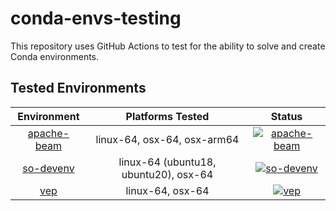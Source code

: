 # conda-envs-testing
This repository uses GitHub Actions to test for the ability to solve and create Conda environments.

## Tested Environments
| Environment | Platforms Tested | Status |
| :---------: | :--------------: | :----: |
| [apache-beam](envs/apache-beam.yaml) | linux-64, osx-64, osx-arm64 | [![apache-beam](https://github.com/mfansler/conda-envs-testing/actions/workflows/apache-beam.yaml/badge.svg)](https://github.com/mfansler/conda-envs-testing/actions/workflows/apache-beam.yaml) |
| [so-devenv](envs/so-devenv.yaml) | linux-64 (ubuntu18, ubuntu20), osx-64 | [![so-devenv](https://github.com/mfansler/conda-envs-testing/actions/workflows/so-devenv.yaml/badge.svg)](https://github.com/mfansler/conda-envs-testing/actions/workflows/so-devenv.yaml) |
| [vep](envs/vep.yaml) | linux-64, osx-64 | [![vep](https://github.com/mfansler/conda-envs-testing/actions/workflows/vep.yaml/badge.svg)](https://github.com/mfansler/conda-envs-testing/actions/workflows/vep.yaml) |
